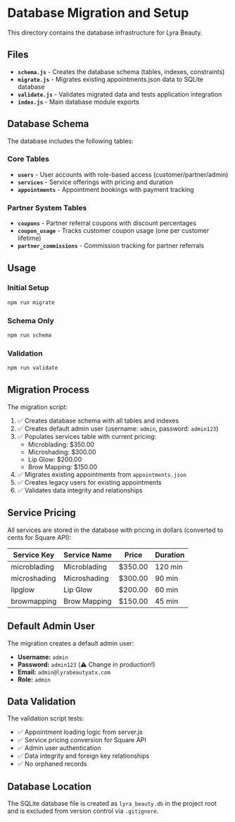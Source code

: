 # Database Migration and Setup

This directory contains the database infrastructure for Lyra Beauty.

## Files

- **`schema.js`** - Creates the database schema (tables, indexes, constraints)
- **`migrate.js`** - Migrates existing appointments.json data to SQLite database
- **`validate.js`** - Validates migrated data and tests application integration
- **`index.js`** - Main database module exports

## Database Schema

The database includes the following tables:

### Core Tables
- **`users`** - User accounts with role-based access (customer/partner/admin)
- **`services`** - Service offerings with pricing and duration
- **`appointments`** - Appointment bookings with payment tracking

### Partner System Tables
- **`coupons`** - Partner referral coupons with discount percentages
- **`coupon_usage`** - Tracks customer coupon usage (one per customer lifetime)
- **`partner_commissions`** - Commission tracking for partner referrals

## Usage

### Initial Setup
```bash
npm run migrate
```

### Schema Only
```bash
npm run schema
```

### Validation
```bash
npm run validate
```

## Migration Process

The migration script:

1. ✅ Creates database schema with all tables and indexes
2. ✅ Creates default admin user (username: `admin`, password: `admin123`)
3. ✅ Populates services table with current pricing:
   - Microblading: $350.00
   - Microshading: $300.00
   - Lip Glow: $200.00
   - Brow Mapping: $150.00
4. ✅ Migrates existing appointments from `appointments.json`
5. ✅ Creates legacy users for existing appointments
6. ✅ Validates data integrity and relationships

## Service Pricing

All services are stored in the database with pricing in dollars (converted to cents for Square API):

| Service Key | Service Name | Price | Duration |
|-------------|--------------|-------|-----------|
| microblading | Microblading | $350.00 | 120 min |
| microshading | Microshading | $300.00 | 90 min |
| lipglow | Lip Glow | $200.00 | 60 min |
| browmapping | Brow Mapping | $150.00 | 45 min |

## Default Admin User

The migration creates a default admin user:
- **Username:** `admin`
- **Password:** `admin123` (⚠️ Change in production!)
- **Email:** `admin@lyrabeautyatx.com`
- **Role:** `admin`

## Data Validation

The validation script tests:
- ✅ Appointment loading logic from server.js
- ✅ Service pricing conversion for Square API
- ✅ Admin user authentication
- ✅ Data integrity and foreign key relationships
- ✅ No orphaned records

## Database Location

The SQLite database file is created as `lyra_beauty.db` in the project root and is excluded from version control via `.gitignore`.